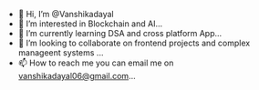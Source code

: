- 👋 Hi, I’m @Vanshikadayal
- 👀 I’m interested in Blockchain and AI...
- 🌱 I’m currently learning  DSA and cross platform App...
- 💞️ I’m looking to collaborate on frontend projects and complex manageent systems ...
- 📫 How to reach me you can email me on vanshikadayal06@gmail.com...
  


<!---
Vanshikadayal/Vanshikadayal is a ✨ special ✨ repository because its `README.md` (this file) appears on your GitHub profile.
You can click the Preview link to take a look at your changes.
--->
